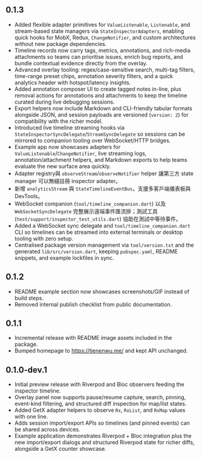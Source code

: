 ## 0.1.3

- Added flexible adapter primitives for `ValueListenable`, `Listenable`, and stream-based
  state managers via `StateInspectorAdapters`, enabling quick hooks for MobX, Redux,
  `ChangeNotifier`, and custom architectures without new package dependencies.
- Timeline records now carry tags, metrics, annotations, and rich-media attachments so teams can
  prioritise issues, enrich bug reports, and bundle contextual evidence directly from the overlay.
- Advanced overlay tooling: regex/case-sensitive search, multi-tag filters, time-range preset
  chips, annotation severity filters, and a quick analytics header with hotspot/latency insights.
- Added annotation composer UI to create tagged notes in-line, plus removal actions for annotations
  and attachments to keep the timeline curated during live debugging sessions.
- Export helpers now include Markdown and CLI-friendly tabular formats alongside JSON, and session
  payloads are versioned (`version: 2`) for compatibility with the richer model.
- Introduced live timeline streaming hooks via `StateInspectorSyncDelegate`/`StreamSyncDelegate`
  so sessions can be mirrored to companion tooling over WebSocket/HTTP bridges.
- Example app now showcases adapters for `ValueListenable`/`ChangeNotifier`, live streaming logs,
  annotation/attachment helpers, and Markdown exports to help teams evaluate the new surface area quickly.
- Adapter registry與 `observeStream`/`observeNotifier` helper 讓第三方 state manager
  可以無縫註冊 inspector adapter。
- 新增 `analyticsStream` 與 `StateTimelineEventBus`，支援多客戶端儀表板與 DevTools。
- WebSocket companion (`tool/timeline_companion.dart`) 以及 `WebSocketSyncDelegate`
  完整展示遠端事件匯流排；測試工具 (`test/support/inspector_test_utils.dart`) 協助在測試中等待事件。
- Added a WebSocket sync delegate and `tool/timeline_companion.dart` CLI so timelines can be
  streamed into external terminals or desktop tooling with zero setup.
- Centralised package version management via `tool/version.txt` and the generated
  `lib/src/version.dart`, keeping `pubspec.yaml`, README snippets, and example lockfiles in sync.

## 0.1.2

- README example section now showcases screenshots/GIF instead of build steps.
- Removed internal publish checklist from public documentation.

## 0.1.1

- Incremental release with README image assets included in the package.
- Bumped homepage to https://tienenwu.me/ and kept API unchanged.

## 0.1.0-dev.1

- Initial preview release with Riverpod and Bloc observers feeding the inspector timeline.
- Overlay panel now supports pause/resume capture, search, pinning, event-kind filtering,
  and structured diff inspection for map/list states.
- Added GetX adapter helpers to observe `Rx`, `RxList`, and `RxMap` values with one line.
- Adds session import/export APIs so timelines (and pinned events) can be shared across devices.
- Example application demonstrates Riverpod + Bloc integration plus the new import/export dialogs
  and structured Riverpod state for richer diffs, alongside a GetX counter showcase.
